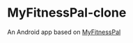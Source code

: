 # MyFitnessPal-clone

An Android app based on [MyFitnessPal](https://play.google.com/store/apps/details?id=com.myfitnesspal.android&hl=it&gl=US)
